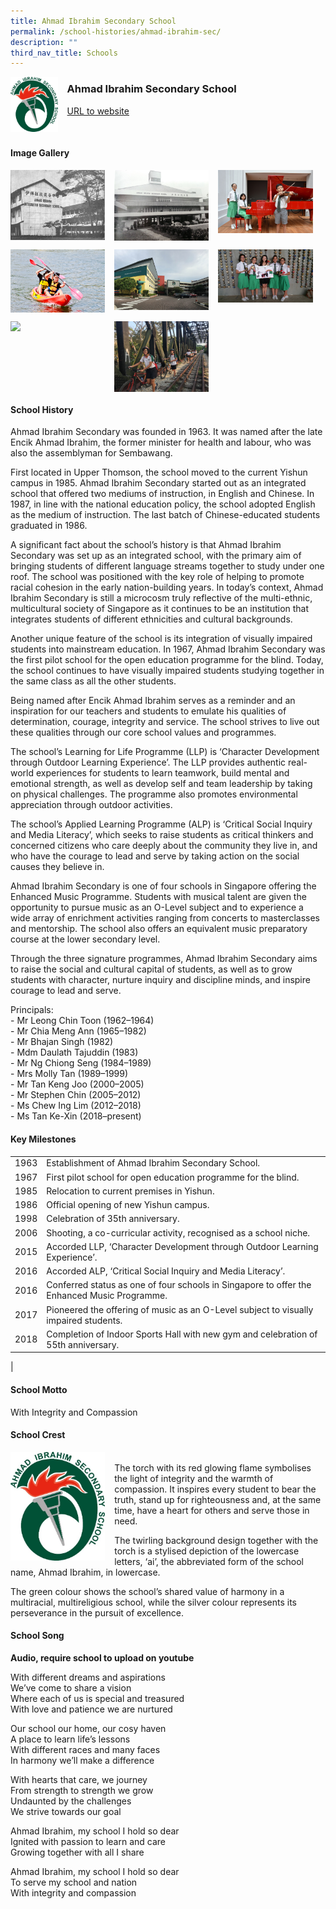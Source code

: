 ```yaml
---
title: Ahmad Ibrahim Secondary School
permalink: /school-histories/ahmad-ibrahim-sec/
description: ""
third_nav_title: Schools
---
```

<img src="/images/ahmadibrahimsec1.jpg" style="width:15%;margin-right:15px;" align = "left">

### **Ahmad Ibrahim Secondary School**
[URL to website](https://ahmadibrahimsec.moe.edu.sg/)

<br clear="left">

#### **Image Gallery**

<p><a href="https://staging.d1yxymztqoj7qn.amplifyapp.com/images/ahmadibrahimsec2.jpg">  
<img src="/images/ahmadibrahimsec2.jpg" style="width:30%;margin-right:15px;" align = "left">
</a></p>

<p><a href="https://staging.d1yxymztqoj7qn.amplifyapp.com/images/ahmadibrahimsec3.jpg">  
<img src="/images/ahmadibrahimsec3.jpg" style="width:30%;margin-right:15px;" align = "left">
</a></p>

<p><a href="https://staging.d1yxymztqoj7qn.amplifyapp.com/images/ahmadibrahimsec4.jpg">  
<img src="/images/ahmadibrahimsec4.jpg" style="width:30%;margin-right:15px;" align = "left">
</a></p>

<br clear="left">

<p><a href="https://staging.d1yxymztqoj7qn.amplifyapp.com/images/ahmadibrahimsec5.jpg">  
<img src="/images/ahmadibrahimsec5.jpg" style="width:30%;margin-right:15px;" align = "left">
</a></p>

<p><a href="https://staging.d1yxymztqoj7qn.amplifyapp.com/images/ahmadibrahimsec6.jpg">  
<img src="/images/ahmadibrahimsec6.jpg" style="width:30%;margin-right:15px;" align = "left">
</a></p>

<p><a href="https://staging.d1yxymztqoj7qn.amplifyapp.com/images/ahmadibrahimsec7.jpg">  
<img src="/images/ahmadibrahimsec7.jpg" style="width:30%;margin-right:15px;" align = "left">
</a></p>

<br clear="left">

<p><a href="https://staging.d1yxymztqoj7qn.amplifyapp.com/images/ahmadibrahimsec8.jpg">  
<img src="/images/ahmadibrahimsec8.jpg" style="width:30%;margin-right:15px;" align = "left">
</a></p>

<p><a href="https://staging.d1yxymztqoj7qn.amplifyapp.com/images/ahmadibrahimsec9.jpg">  
<img src="/images/ahmadibrahimsec9.jpg" style="width:30%;margin-right:15px;" align = "left">
</a></p>

<br clear="left">

#### **School History**
Ahmad Ibrahim Secondary was founded in 1963. It was named after the late Encik Ahmad Ibrahim, the former minister for health and labour, who was also the assemblyman for Sembawang.

First located in Upper Thomson, the school moved to the current Yishun campus in 1985. Ahmad Ibrahim Secondary started out as an integrated school that offered two mediums of instruction, in English and Chinese. In 1987, in line with the national education policy, the school adopted English as the medium of instruction. The last batch of Chinese-educated students graduated in 1986.

A significant fact about the school’s history is that Ahmad Ibrahim Secondary was set up as an integrated school, with the primary aim of bringing students of different language streams together to study under one roof. The school was positioned with the key role of helping to promote racial cohesion in the early nation-building years. In today’s context, Ahmad Ibrahim Secondary is still a microcosm truly reflective of the multi-ethnic, multicultural society of Singapore as it continues to be an institution that integrates students of different ethnicities and cultural backgrounds.

Another unique feature of the school is its integration of visually impaired students into mainstream education. In 1967, Ahmad Ibrahim Secondary was the first pilot school for the open education programme for the blind. Today, the school continues to have visually impaired students studying together in the same class as all the other students.

Being named after Encik Ahmad Ibrahim serves as a reminder and an inspiration for our teachers and students to emulate his qualities of determination, courage, integrity and service. The school strives to live out these qualities through our core school values and programmes.

The school’s Learning for Life Programme (LLP) is ‘Character Development through Outdoor Learning Experience’. The LLP provides authentic real-world experiences for students to learn teamwork, build mental and emotional strength, as well as develop self and team leadership by taking on physical challenges. The programme also promotes environmental appreciation through outdoor activities.

The school’s Applied Learning Programme (ALP) is ‘Critical Social Inquiry and Media Literacy’, which seeks to raise students as critical thinkers and concerned citizens who care deeply about the community they live in, and who have the courage to lead and serve by taking action on the social causes they believe in.

Ahmad Ibrahim Secondary is one of four schools in Singapore offering the Enhanced Music Programme. Students with musical talent are given the opportunity to pursue music as an O-Level subject and to experience a wide array of enrichment activities ranging from concerts to masterclasses and mentorship. The school also offers an equivalent music preparatory course at the lower secondary level.

Through the three signature programmes, Ahmad Ibrahim Secondary aims to raise the social and cultural capital of students, as well as to grow students with character, nurture inquiry and discipline minds, and inspire courage to lead and serve.

Principals:<br>
\- Mr Leong Chin Toon (1962–1964)<br>
\- Mr Chia Meng Ann (1965–1982)<br>
\- Mr Bhajan Singh (1982)<br>
\- Mdm Daulath Tajuddin (1983)<br>
\- Mr Ng Chiong Seng (1984–1989)<br>
\- Mrs Molly Tan (1989–1999)<br>
\- Mr Tan Keng Joo (2000–2005)<br>
\- Mr Stephen Chin (2005–2012)<br>
\- Ms Chew Ing Lim (2012–2018)<br>
\- Ms Tan Ke-Xin (2018–present)

#### **Key Milestones**

|  |  |
|:---:|---|
| 1963 | Establishment of Ahmad Ibrahim Secondary School. |
| 1967 | First pilot school for open education programme for the blind. |
| 1985 | Relocation to current premises in Yishun. |
| 1986 | Official opening of new Yishun campus. |
| 1998 | Celebration of 35th anniversary. |
| 2006 | Shooting, a co-curricular activity, recognised as a school niche. |
| 2015 | Accorded LLP, ‘Character Development through Outdoor Learning Experience’. |
| 2016 | Accorded ALP, ‘Critical Social Inquiry and Media Literacy’. |
| 2016 | Conferred status as one of four schools in Singapore to offer the Enhanced Music Programme. |
| 2017 | Pioneered the offering of music as an O-Level subject to visually impaired students. |
| 2018 | Completion of Indoor Sports Hall with new gym and celebration of 55th anniversary. |
|

#### **School Motto**
With Integrity and Compassion

#### **School Crest**
<img src="/images/ahmadibrahimsec1.jpg" style="width:30%;margin-right:15px;" align = "left">

<br>The torch with its red glowing flame symbolises the light of integrity and the warmth of compassion. It inspires every student to bear the truth, stand up for righteousness and, at the same time, have a heart for others and serve those in need.

The twirling background design together with the torch is a stylised depiction of the lowercase letters, ‘ai’, the abbreviated form of the school name, Ahmad Ibrahim, in lowercase.

The green colour shows the school’s shared value of harmony in a multiracial, multireligious school, while the silver colour represents its perseverance in the pursuit of excellence.

#### **School Song**

**Audio, require school to upload on youtube**

With different dreams and aspirations<br>
We’ve come to share a vision<br>
Where each of us is special and treasured<br>
With love and patience we are nurtured
  
Our school our home, our cosy haven<br>
A place to learn life’s lessons<br>
With different races and many faces<br>
In harmony we’ll make a difference
  
With hearts that care, we journey<br>
From strength to strength we grow<br>
Undaunted by the challenges<br>
We strive towards our goal
  
Ahmad Ibrahim, my school I hold so dear<br>
Ignited with passion to learn and care<br>
Growing together with all I share
  
Ahmad Ibrahim, my school I hold so dear<br>
To serve my school and nation<br>
With integrity and compassion